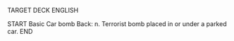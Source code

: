 TARGET DECK
ENGLISH

START
Basic
Car bomb
Back: n. Terrorist bomb placed in or under a parked car.
END
